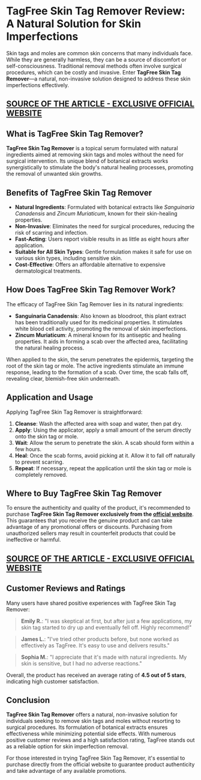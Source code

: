 # TagFree Skin Tag Remover Review: A Natural Solution for Skin Imperfections

Skin tags and moles are common skin concerns that many individuals face. While they are generally harmless, they can be a source of discomfort or self-consciousness. Traditional removal methods often involve surgical procedures, which can be costly and invasive. Enter **TagFree Skin Tag Remover**—a natural, non-invasive solution designed to address these skin imperfections effectively.

## [SOURCE OF THE ARTICLE - EXCLUSIVE OFFICIAL WEBSITE](https://atozsupplement.com/tagfree-skin-tag-remover/)

## What is TagFree Skin Tag Remover?

**TagFree Skin Tag Remover** is a topical serum formulated with natural ingredients aimed at removing skin tags and moles without the need for surgical intervention. Its unique blend of botanical extracts works synergistically to stimulate the body's natural healing processes, promoting the removal of unwanted skin growths.

## Benefits of TagFree Skin Tag Remover

- **Natural Ingredients**: Formulated with botanical extracts like *Sanguinaria Canadensis* and *Zincum Muriaticum*, known for their skin-healing properties.
- **Non-Invasive**: Eliminates the need for surgical procedures, reducing the risk of scarring and infection.
- **Fast-Acting**: Users report visible results in as little as eight hours after application.
- **Suitable for All Skin Types**: Gentle formulation makes it safe for use on various skin types, including sensitive skin.
- **Cost-Effective**: Offers an affordable alternative to expensive dermatological treatments.

## How Does TagFree Skin Tag Remover Work?

The efficacy of TagFree Skin Tag Remover lies in its natural ingredients:

- **Sanguinaria Canadensis**: Also known as bloodroot, this plant extract has been traditionally used for its medicinal properties. It stimulates white blood cell activity, promoting the removal of skin imperfections.
- **Zincum Muriaticum**: A mineral known for its antiseptic and healing properties. It aids in forming a scab over the affected area, facilitating the natural healing process.

When applied to the skin, the serum penetrates the epidermis, targeting the root of the skin tag or mole. The active ingredients stimulate an immune response, leading to the formation of a scab. Over time, the scab falls off, revealing clear, blemish-free skin underneath.

## Application and Usage

Applying TagFree Skin Tag Remover is straightforward:

1. **Cleanse**: Wash the affected area with soap and water, then pat dry.
2. **Apply**: Using the applicator, apply a small amount of the serum directly onto the skin tag or mole.
3. **Wait**: Allow the serum to penetrate the skin. A scab should form within a few hours.
4. **Heal**: Once the scab forms, avoid picking at it. Allow it to fall off naturally to prevent scarring.
5. **Repeat**: If necessary, repeat the application until the skin tag or mole is completely removed.

## Where to Buy TagFree Skin Tag Remover

To ensure the authenticity and quality of the product, it's recommended to purchase **TagFree Skin Tag Remover exclusively from the [official website](https://atozsupplement.com/tagfree-skin-tag-remover/)**. This guarantees that you receive the genuine product and can take advantage of any promotional offers or discounts. Purchasing from unauthorized sellers may result in counterfeit products that could be ineffective or harmful.

## [SOURCE OF THE ARTICLE - EXCLUSIVE OFFICIAL WEBSITE](https://atozsupplement.com/tagfree-skin-tag-remover/)

## Customer Reviews and Ratings

Many users have shared positive experiences with TagFree Skin Tag Remover:

> **Emily R.**: "I was skeptical at first, but after just a few applications, my skin tag started to dry up and eventually fell off. Highly recommend!"

> **James L.**: "I've tried other products before, but none worked as effectively as TagFree. It's easy to use and delivers results."

> **Sophia M.**: "I appreciate that it's made with natural ingredients. My skin is sensitive, but I had no adverse reactions."

Overall, the product has received an average rating of **4.5 out of 5 stars**, indicating high customer satisfaction.

## Conclusion

**TagFree Skin Tag Remover** offers a natural, non-invasive solution for individuals seeking to remove skin tags and moles without resorting to surgical procedures. Its formulation of botanical extracts ensures effectiveness while minimizing potential side effects. With numerous positive customer reviews and a high satisfaction rating, TagFree stands out as a reliable option for skin imperfection removal.

For those interested in trying TagFree Skin Tag Remover, it's essential to purchase directly from the official website to guarantee product authenticity and take advantage of any available promotions.
